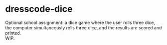 # dresscode-dice  
Optional school assignment: a dice game where the user rolls three dice, the computer simultaneously rolls three dice, and the results are scored and printed.  
WIP.
